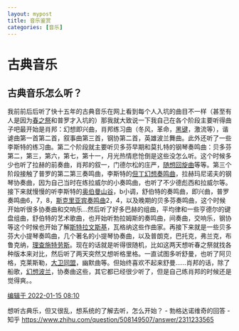 ```yaml
---
layout: mypost
title: 音乐鉴赏
categories: [音乐]
---
```


# 古典音乐

## 古典音乐怎么听？

我前前后后听了快十五年的古典音乐在网上看到每个人入坑的曲目不一样（甚至有人是因为[春之祭](https://www.zhihu.com/search?q=春之祭&search_source=Entity&hybrid_search_source=Entity&hybrid_search_extra={"sourceType"%3A"answer"%2C"sourceId"%3A"2311233565"})和普罗才入坑的）那我就大致说一下我自己在各个阶段主要听得曲子吧最开始是肖邦：幻想即兴曲，肖邦练习曲（冬风，革命，[黑键](https://www.zhihu.com/search?q=黑键&search_source=Entity&hybrid_search_source=Entity&hybrid_search_extra={"sourceType"%3A"answer"%2C"sourceId"%3A"2311233565"})，激流等），谐谑曲第一首第二首，叙事曲第三首，钢协第二首，英雄波兰舞曲。此外还听了一些李斯特的练习曲。第二个阶段就主要听贝多芬早期和莫扎特的钢琴奏鸣曲：贝多芬第二，第三，第六，第七，第十一，月光热情悲怆倒是这些没怎么听。这个时候多少也听了拉赫的前奏曲，肖邦的叙一，门德尔松的庄严，[随想回旋曲](https://www.zhihu.com/search?q=随想回旋曲&search_source=Entity&hybrid_search_source=Entity&hybrid_search_extra={"sourceType"%3A"answer"%2C"sourceId"%3A"2311233565"})等等。第三个阶段接触了普罗的第二第三奏鸣曲，李斯特的[但丁幻想奏鸣曲](https://www.zhihu.com/search?q=但丁幻想奏鸣曲&search_source=Entity&hybrid_search_source=Entity&hybrid_search_extra={"sourceType"%3A"answer"%2C"sourceId"%3A"2311233565"})，拉赫玛尼诺夫的钢琴协奏曲，因为自己当时在练拉威尔的小奏鸣曲，也听了不少德彪西和拉威尔等。接下来就慢慢的听李斯特的[奥伯曼山谷](https://www.zhihu.com/search?q=奥伯曼山谷&search_source=Entity&hybrid_search_source=Entity&hybrid_search_extra={"sourceType"%3A"answer"%2C"sourceId"%3A"2311233565"})，b小调，舒伯特的奏鸣曲，即兴曲，普罗奏鸣曲6，7，8，[斯克里亚宾奏鸣曲](https://www.zhihu.com/search?q=斯克里亚宾奏鸣曲&search_source=Entity&hybrid_search_source=Entity&hybrid_search_extra={"sourceType"%3A"answer"%2C"sourceId"%3A"2311233565"})2，4，以及晚期的贝多芬奏鸣曲，这个时候开始听很多协奏曲和交响乐...然后听了好多巴赫的组曲，平均律和一些亨德尔的键盘组曲，舒伯特的艺术歌曲，也开始听勃拉姆斯的奏鸣曲，间奏曲，交响乐，钢协等这个时候也开始了解[斯特拉文斯基](https://www.zhihu.com/search?q=斯特拉文斯基&search_source=Entity&hybrid_search_source=Entity&hybrid_search_extra={"sourceType"%3A"answer"%2C"sourceId"%3A"2311233565"})，瓦格纳这些作曲家。再接下来就是一些贝多芬大小提琴奏鸣曲，几个著名的小提琴协奏曲，以及普朗克，巴托克，弗兰克，布鲁克纳，[理查施特劳斯](https://www.zhihu.com/search?q=理查施特劳斯&search_source=Entity&hybrid_search_source=Entity&hybrid_search_extra={"sourceType"%3A"answer"%2C"sourceId"%3A"2311233565"})。现在的话就是听得很随机，比如这两天想听春之祭就找各种版本来对比，然后听了两天突然又想听格里格。一直试图多听舒曼，也听了阿贝格，克莱斯勒，[大卫同盟](https://www.zhihu.com/search?q=大卫同盟&search_source=Entity&hybrid_search_source=Entity&hybrid_search_extra={"sourceType"%3A"answer"%2C"sourceId"%3A"2311233565"})，幽默曲等。但始终喜欢不起来舒曼......肖邦的话，除了船歌，[幻想波兰](https://www.zhihu.com/search?q=幻想波兰&search_source=Entity&hybrid_search_source=Entity&hybrid_search_extra={"sourceType"%3A"answer"%2C"sourceId"%3A"2311233565"})，协奏曲这些，其它都已经很少听了，但是自己练肖邦的时候还是觉得爽。。

[编辑于 2022-01-15 08:10](https://www.zhihu.com/question/508149507/answer/2311233565)

想听古典乐，但又很乱，想系统的了解去听，怎么开始？ - 勃格达诺维奇的回答 - 知乎 https://www.zhihu.com/question/508149507/answer/2311233565
